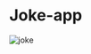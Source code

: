 # Joke-app
![joke](https://github.com/BibekRegmi9/Joke-app/assets/47585371/477e4844-e984-4e27-90ca-e279cfaf9354)

